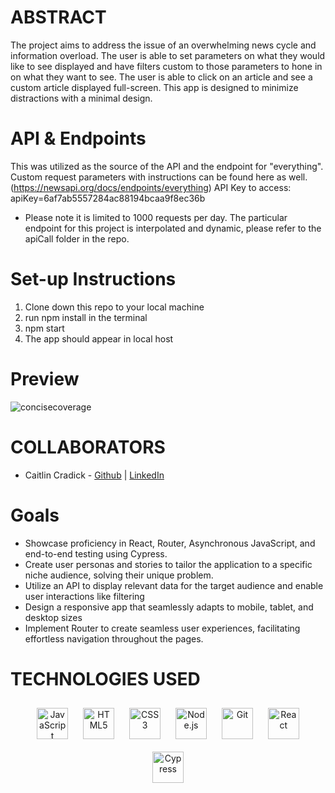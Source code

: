 # ABSTRACT
The project aims to address the issue of an overwhelming news cycle and information overload. The user is able to set parameters on what they would like to see displayed and have filters custom to those parameters to hone in on what they want to see. The user is able to click on an article and see a custom article displayed full-screen. This app is designed to minimize distractions with a minimal design. 

# API & Endpoints 
This was utilized as the source of the API and the endpoint for "everything". Custom request parameters with instructions can be found here as well. 
(https://newsapi.org/docs/endpoints/everything)
API Key to access: apiKey=6af7ab5557284ac88194bcaa9f8ec36b
- Please note it is limited to 1000 requests per day.
The particular endpoint for this project is interpolated and dynamic, please refer to the apiCall folder in the repo. 

# Set-up Instructions
1. Clone down this repo to your local machine
2. run npm install in the terminal
3. npm start
4. The app should appear in local host

# Preview
![concisecoverage](https://github.com/caitlincradick/concisecoverage/assets/119264690/68cd222f-d3b0-40a0-92a2-4d745c8de6db)

# COLLABORATORS
- Caitlin Cradick - [Github](https://github.com/caitlincradick) | [LinkedIn](https://www.linkedin.com/in/caitlincradick/)

# Goals
- Showcase proficiency in React, Router, Asynchronous JavaScript, and end-to-end testing using Cypress.
- Create user personas and stories to tailor the application to a specific niche audience, solving their unique problem.
- Utilize an API to display relevant data for the target audience and enable user interactions like filtering
- Design a responsive app that seamlessly adapts to mobile, tablet, and desktop sizes
- Implement Router to create seamless user experiences, facilitating effortless navigation throughout the pages.


# TECHNOLOGIES USED
<div align="center">  
    <a href="https://www.javascript.com/" target="_blank"><img style="margin: 10px" src="https://profilinator.rishav.dev/skills-assets/javascript-original.svg" alt="JavaScript" height="50" /></a>  
    <a href="https://en.wikipedia.org/wiki/HTML5" target="_blank"><img style="margin: 10px" src="https://profilinator.rishav.dev/skills-assets/html5-original-wordmark.svg" alt="HTML5" height="50" /></a>  
    <a href="https://www.w3schools.com/css/" target="_blank"><img style="margin: 10px" src="https://profilinator.rishav.dev/skills-assets/css3-original-wordmark.svg" alt="CSS3" height="50" /></a>   
    <a href="https://nodejs.org/" target="_blank"><img style="margin: 10px" src="https://profilinator.rishav.dev/skills-assets/nodejs-original-wordmark.svg" alt="Node.js" height="50" /></a>  
    <a href="https://github.com/" target="_blank"><img style="margin: 10px" src="https://profilinator.rishav.dev/skills-assets/git-scm-icon.svg" alt="Git" height="50" /></a>  
    <a href="https://react.dev/" target="_blank"><img style="margin: 10px" src="https://profilinator.rishav.dev/skills-assets/react-original-wordmark.svg" alt="React" height="50" /></a>  
    <a href="https://docs.cypress.io/guides/overview/why-cypress" target="_blank"><img style="margin: 10px" src="https://encrypted-tbn0.gstatic.com/images?q=tbn:ANd9GcQoXfntUBC8eXPGA7V8dQp74I5Xofeze3tnRua5hKQkd0ofyH0cy5mJm3_Y-zPhHO2ty9k&usqp=CAU" alt="Cypress" height="50" /></a>  
</div>
